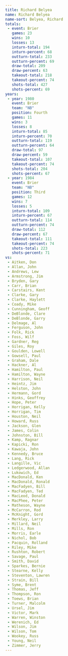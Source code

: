 ```yaml
---
title: Richard Belyea
name: Richard Belyea
name-sort: Belyea, Richard
totals:
 - event: Brier
   games: 23
   wins: 10
   losses: 13
   inturn-total: 194
   inturn-percent: 68
   outturn-total: 233
   outturn-percent: 69
   draw-total: 209
   draw-percent: 63
   takeout-total: 218
   takeout-percent: 74
   shots-total: 427
   shots-percent: 69
years:
 - year: 1980
   event: Brier
   team: "NB"
   position: Fourth
   games: 11
   wins: 3
   losses: 8
   inturn-total: 85
   inturn-percent: 70
   outturn-total: 119
   outturn-percent: 64
   draw-total: 97
   draw-percent: 59
   takeout-total: 107
   takeout-percent: 74
   shots-total: 204
   shots-percent: 67
 - year: 1984
   event: Brier
   team: "NB"
   position: Third
   games: 12
   wins: 7
   losses: 5
   inturn-total: 109
   inturn-percent: 67
   outturn-total: 114
   outturn-percent: 74
   draw-total: 112
   draw-percent: 67
   takeout-total: 111
   takeout-percent: 74
   shots-total: 223
   shots-percent: 71
vs:
 - Aitken, Don
 - Allan, John
 - Andrews, Lew
 - Armstrong, Jim
 - Bryden, Gary
 - Carr, Brian
 - Carstairs, Kent
 - Clarke, Gary
 - Clarke, Haylett
 - Coady, Mike
 - Cunningham, Geoff
 - DeBlonde, Clare
 - DeBlonde, Garry
 - Delmage, Al
 - Ferguson, John
 - Folk, Rick
 - Foss, Wilf
 - Gardner, Reg
 - Giles, Roy
 - Goulden, Lowell
 - Gowsell, Paul
 - Graham, Dale
 - Hackner, Al
 - Hamilton, Paul
 - Hamilton, Wayne
 - Harrison, Neil
 - Heintz, Jim
 - Helston, John
 - Hermann, Gord
 - Hinks, Geoffrey
 - Hope, Peter
 - Horrigan, Kelly
 - Horrigan, Tim
 - Houston, Neil
 - Howard, Russ
 - Jackson, Glen
 - James, Colin
 - Johnston, Bill
 - Kamp, Ragnar
 - Kapicki, Ron
 - Kawaja, John
 - Kennedy, Bruce
 - Lang, Rick
 - Langille, Vic
 - Ledgerwood, Allan
 - Lukowich, Ed
 - MacDonald, Ken
 - MacDonald, Ronald
 - MacFadyen, Bill
 - MacFadyen, Ted
 - MacLeod, Donald
 - MacPhee, Peter
 - Matheson, Wayne
 - McCarron, Rod
 - McKnight, Gord
 - Merkley, Larry
 - Millard, Neil
 - Mills, Ron
 - Morris, Earle
 - Nichol, Bob
 - Pacquin, Rolland
 - Riley, Mike
 - Rushton, Robert
 - Savage, Paul
 - Smith, David
 - Sparkes, Bernie
 - Stearne, Kelly
 - Steventon, Lawren
 - Strain, Bill
 - Syme, Brent
 - Thomas, Jeff
 - Thompson, Ron
 - Toews, Brian
 - Turner, Malcolm
 - Ursel, Jim
 - Victor, Mark
 - Warren, Winston
 - Werenich, Ed
 - Wilson, Jim
 - Wilson, Tom
 - Wookey, Russ
 - Young, Neil
 - Zimmer, Jerry
---
```

